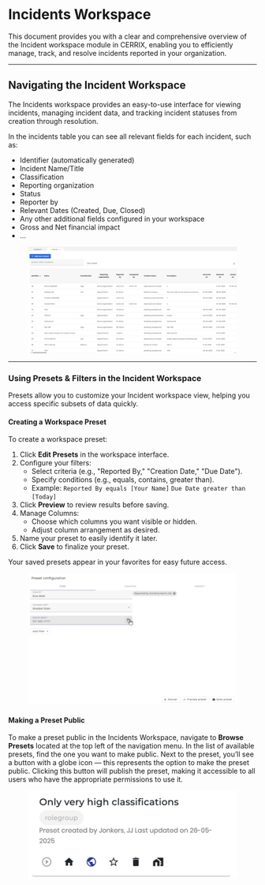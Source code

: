 # Incidents Workspace

This document provides you with a clear and comprehensive overview of the Incident workspace module in CERRIX, enabling you to efficiently manage, track, and resolve incidents reported in your organization.

***

## Navigating the Incident Workspace

The Incidents workspace provides an easy-to-use interface for viewing incidents, managing incident data, and tracking incident statuses from creation through resolution.

In the incidents table you can see all relevant fields for each incident, such as:

* Identifier (automatically generated)
* Incident Name/Title
* Classification
* Reporting organization
* Status
* Reporter by
* Relevant Dates (Created, Due, Closed)
* Any other additional fields configured in your workspace
* Gross and Net financial impact
* ...

<figure><img src="../../../.gitbook/assets/image (34).png" alt=""><figcaption></figcaption></figure>

***

### Using Presets & Filters in the Incident Workspace

Presets allow you to customize your Incident workspace view, helping you access specific subsets of data quickly.

#### Creating a Workspace Preset

To create a workspace preset:

1. Click **Edit Presets** in the workspace interface.
2. Configure your filters:
   * Select criteria (e.g., "Reported By," "Creation Date," "Due Date").
   * Specify conditions (e.g., equals, contains, greater than).
   * Example: `Reported By equals [Your Name]` `Due Date greater than [Today]`
3. Click **Preview** to review results before saving.
4. Manage Columns:
   * Choose which columns you want visible or hidden.
   * Adjust column arrangement as desired.
5. Name your preset to easily identify it later.
6. Click **Save** to finalize your preset.

Your saved presets appear in your favorites for easy future access.

<figure><img src="../../../.gitbook/assets/image (35).png" alt=""><figcaption></figcaption></figure>

#### Making a Preset Public

To make a preset public in the Incidents Workspace, navigate to **Browse Presets** located at the top left of the navigation menu. In the list of available presets, find the one you want to make public. Next to the preset, you’ll see a button with a globe icon — this represents the option to make the preset public. Clicking this button will publish the preset, making it accessible to all users who have the appropriate permissions to use it.

<figure><img src="../../../.gitbook/assets/image (5).png" alt=""><figcaption></figcaption></figure>
